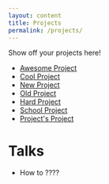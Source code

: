 ```yaml
---
layout: content
title: Projects
permalink: /projects/
---
```


Show off your projects here!
- [Awesome Project]()
- [Cool Project]()
- [New Project]()
- [Old Project]()
- [Hard Project]()
- [School Project]()
- [Project's Project]()

# Talks
- How to ????
